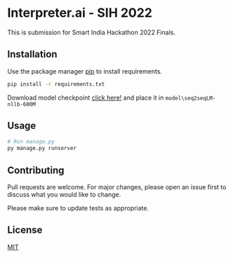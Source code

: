 # Interpreter.ai - SIH 2022

This is submission for Smart India Hackathon 2022 Finals.

## Installation

Use the package manager [pip](https://pip.pypa.io/en/stable/) to install requirements.

```bash
pip install -r requirements.txt
```

Download model checkpoint [click here!](https://drive.google.com/file/d/1-H3QJpBBOqVqeuNgUMo0F1mbJwg0f1EZ/view?usp=sharing) and place it in `model\seq2seqLM-nllb-600M`

## Usage

```python
# Run manage.py
py manage.py runserver
```

## Contributing
Pull requests are welcome. For major changes, please open an issue first to discuss what you would like to change.

Please make sure to update tests as appropriate.

## License
[MIT](https://choosealicense.com/licenses/mit/)